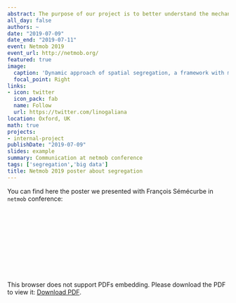 ```yaml
---
abstract: The purpose of our project is to better understand the mechanisms underlying aggregated segregation results at city level. Marseille municipality with its fascinating social organization is a perfect case study for this purpose.
all_day: false
authors: ~
date: "2019-07-09"
date_end: "2019-07-11"
event: Netmob 2019
event_url: http://netmob.org/
featured: true
image:
  caption: 'Dynamic approach of spatial segregation, a framework with mobile phone data'
  focal_point: Right
links:
- icon: twitter
  icon_pack: fab
  name: Follow
  url: https://twitter.com/linogaliana
location: Oxford, UK
math: true
projects:
- internal-project
publishDate: "2019-07-09"
slides: example
summary: Communication at netmob conference
tags: ['segregation','big data']
title: Netmob 2019 poster about segregation
---
```


You can find here the poster we presented with François Sémécurbe in `netmob` conference:

<object data="/img/netmob2019/Poster_NETMOB.pdf" type="application/pdf" width="700px" height="700px">
    <embed src="/img/netmob2019/Poster_NETMOB.pdf">
        <p>This browser does not support PDFs embedding. Please download the PDF to view it: <a href="/img/netmob2019/Poster_NETMOB.pdf">Download PDF</a>.</p>
    </embed>
</object>

<!-----------
url_code: ""
url_pdf: ""
url_slides: ""
url_video: ""

{{% alert note %}}
Click on the **Slides** button above to view the built-in slides feature.
{{% /alert %}}

Slides can be added in a few ways:

- **Create** slides using Academic's [*Slides*](https://sourcethemes.com/academic/docs/managing-content/#create-slides) feature and link using `slides` parameter in the front matter of the talk file
- **Upload** an existing slide deck to `static/` and link using `url_slides` parameter in the front matter of the talk file
- **Embed** your slides (e.g. Google Slides) or presentation video on this page using [shortcodes](https://sourcethemes.com/academic/docs/writing-markdown-latex/).

Further talk details can easily be added to this page using *Markdown* and $\rm \LaTeX$ math code.
--------------->
